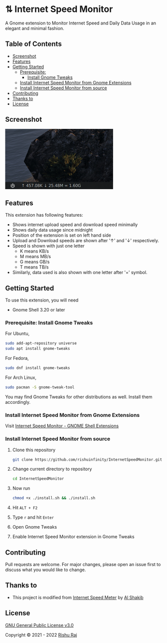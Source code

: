 # ⇅ Internet Speed Monitor

A Gnome extension to Monitor Internet Speed and Daily Data Usage in an elegant and minimal fashion.

## Table of Contents

* [Screenshot](#screenshot)
* [Features](#features)
* [Getting Started](#getting-started)
  + [Prerequisite:](#prerequisite:-Install-Gnome-Tweaks)
    - [Install Gnome Tweaks](#prerequisite:-Install-Gnome-Tweaks)
  + [Install Internet Speed Monitor from Gnome Extensions](#install-internet-speed-monitor-from-gnome-extensions)
  + [Install Internet Speed Monitor from source](#install-internet-speed-monitor-from-source)
* [Contributing](#contributing)
* [Thanks to](#thanks-to)
* [License](#license)


## Screenshot

![Screenshot](screenshot.png)

## Features

This extension has following features:

- Shows internet upload speed and download speed minimally
- Shows daily data usage since midnight
- Position of the extension is set on left hand side
- Upload and Download speeds are shown after '↑' and '↓' respectively.
- Speed is shown with just one letter
   + K means KB/s
   + M means MB/s
   + G means GB/s
   + T means TB/s
- Similarly, data used is also shown with one letter after '=' symbol.

## Getting Started

To use this extension, you will need

- Gnome Shell 3.20 or later

### Prerequisite: Install Gnome Tweaks

For Ubuntu,

```bash
sudo add-apt-repository universe
sudo apt install gnome-tweaks
```

For Fedora,

```bash
sudo dnf install gnome-tweaks
```

For Arch Linux,

```bash
sudo pacman -S gnome-tweak-tool
```

You may find Gnome Tweaks for other distributions as well. Install them accordingly.

### Install Internet Speed Monitor from Gnome Extensions

Visit [Internet Speed Monitor - GNOME Shell Extensions](https://extensions.gnome.org/extension/) 

### Install Internet Speed Monitor from source

1. Clone this repository

   ```bash
   git clone https://github.com/rishuinfinity/InternetSpeedMonitor.git
   ```

2. Change current directory to repository

   ```bash
   cd InternetSpeedMonitor
   ```

3. Now run

   ```bash
   chmod +x ./install.sh && ./install.sh
   ```

4. Hit `ALT + F2`

5. Type `r` and hit `Enter`

6. Open Gnome Tweaks 

7. Enable Internet Speed Monitor extension in Gnome Tweaks

## Contributing

Pull requests are welcome. For major changes, please open an issue first to discuss what you would like to change.

## Thanks to

- This project is modified from [Internet Speed Meter](https://github.com/AlShakib/InternetSpeedMeter) by [Al Shakib](https://alshakib.dev) 

## License

[GNU General Public License v3.0](LICENSE)

Copyright © 2021 - 2022 [Rishu Raj](https://github.com/rishuinfinity)
